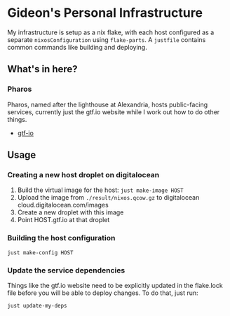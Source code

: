 # Gideon's Personal Infrastructure

My infrastructure is setup as a nix flake, with each host configured as a separate `nixosConfiguration` using `flake-parts`. A `justfile` contains common commands like building and deploying.

## What's in here?

### Pharos

Pharos, named after the lighthouse at Alexandria, hosts public-facing services, currently just the gtf.io website while I work out how to do other things.

* [gtf-io](https://github.com/gfarrell/gtf-io)

## Usage

### Creating a new host droplet on digitalocean

1. Build the virtual image for the host: `just make-image HOST`
2. Upload the image from `./result/nixos.qcow.gz` to digitalocean cloud.digitalocean.com/images
3. Create a new droplet with this image
4. Point HOST.gtf.io at that droplet

### Building the host configuration

    just make-config HOST

### Update the service dependencies

Things like the gtf.io website need to be explicitly updated in the flake.lock file before you will be able to deploy changes. To do that, just run:

    just update-my-deps
